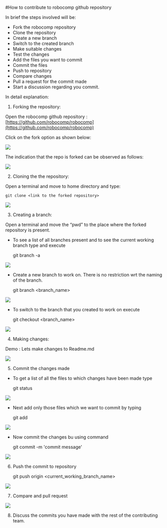 #How to contribute to robocomp github repository

In brief the steps involved will be:
* Fork the robocomp repository
* Clone the repository
* Create a new branch
* Switch to the created branch
* Make suitable changes
* Test the changes
* Add the files you want to commit
* Commit the files
* Push to repository
* Compare changes
* Pull a request for the commit made
* Start a discussion regarding you commit.

In detail explanation: 

1) Forking the repository:

Open the robocomp github repository : [https://github.com/robocomp/robocomp](https://github.com/robocomp/robocomp)

Click on the fork option as shown below:

![](https://github.com/abhi-kumar/robocomp/blob/how-to-contribute/fork.jpg)


The indication that the repo is forked can be observed as follows:

![](https://github.com/abhi-kumar/robocomp/blob/how-to-contribute/forked.jpg)
 

2) Cloning the the repository:

Open a terminal and move to home directory and type: 
	
	git clone <link to the forked repository>

![](https://github.com/abhi-kumar/robocomp/blob/how-to-contribute/cloned.jpg)


3) Creating a branch:

Open a terminal and move the “pwd” to the place where the forked repository is present.

*  To see a list of all branches present and to see the current working branch type and execute

	git branch -a

![](https://github.com/abhi-kumar/robocomp/blob/how-to-contribute/branch.jpg)


* Create a new branch to work on. There is no restriction wrt the naming of the branch.

	git branch <branch_name>

![](https://github.com/abhi-kumar/robocomp/blob/how-to-contribute/branched.jpg)


* To switch to the branch that you created to work on execute

	git checkout <branch_name>

![](https://github.com/abhi-kumar/robocomp/blob/how-to-contribute/switched.jpg)


4) Making changes:

Demo : Lets make changes to Readme.md

![](https://github.com/abhi-kumar/robocomp/blob/how-to-contribute/changes.jpg)


5) Commit the changes made

* To get a list of all the files to which changes have been made type

	git status

![](https://github.com/abhi-kumar/robocomp/blob/how-to-contribute/status.jpg)


* Next add only those files which we want to commit by typing

	git add <filename>

![](https://github.com/abhi-kumar/robocomp/blob/how-to-contribute/add.jpg)


*  Now commit the changes bu using command

	git commit -m 'commit message'

![](https://github.com/abhi-kumar/robocomp/blob/how-to-contribute/commit.jpg)


6) Push the commit to repository

	git push origin <current_working_branch_name>

![](https://github.com/abhi-kumar/robocomp/blob/how-to-contribute/push.jpg)


7) Compare and pull request

![](https://github.com/abhi-kumar/robocomp/blob/how-to-contribute/pull.jpg)


8) Discuss the commits you have made with the rest of the contributing team.
